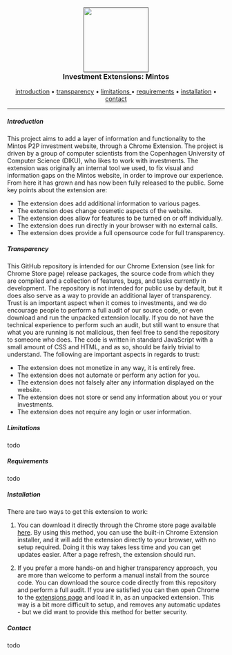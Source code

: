 <h3 align="center">
    <a href=""><img src="https://pandao.github.io/editor.md/images/logos/editormd-logo-180x180.png" width="150" /></a>
    <br>
    Investment Extensions: Mintos
</h3>
<p align="center">
    <a href="#Introduction">introduction</a>
    •
    <a href="#Transparency">transparency</a>
    •
    <a href="#Limitations" >limitations </a>
    •
    <a href="#Requirements">requirements</a>
    •
    <a href="#Installation">installation</a>
    •
    <a href="#Contact"     >contact     </a>
</p>

---



##### Introduction

This project aims to add a layer of information and functionality to the Mintos P2P investment website, through a Chrome Extension. The project is driven by a group of computer scientists from the Copenhagen University of Computer Science (DIKU), who likes to work with investments. The extension was originally an internal tool we used, to fix visual and information gaps on the Mintos website, in order to improve our experience. From here it has grown and has now been fully released to the public. Some key points about the extension are:

- The extension does add additional information to various pages.
- The extension does change cosmetic aspects of the website.
- The extension does allow for features to be turned on or off individually.
- The extension does run directly in your browser with no external calls.
- The extension does provide a full opensource code for full transparency.



##### Transparency

This GitHub repository is intended for our Chrome Extension (see link for Chrome Store page) release packages, the source code from which they are compiled and a collection of features, bugs, and tasks currently in development. The repository is not intended for public use by default, but it does also serve as a way to provide an additional layer of transparency. Trust is an important aspect when it comes to investments, and we do encourage people to perform a full audit of our source code, or even download and run the unpacked extension locally. If you do not have the technical experience to perform such an audit, but still want to ensure that what you are running is not malicious, then feel free to send the repository to someone who does. The code is written in standard JavaScript with a small amount of CSS and HTML, and as so, should be fairly trivial to understand. The following are important aspects in regards to trust:

- The extension does not monetize in any way, it is entirely free.
- The extension does not automate or perform any action for you.
- The extension does not falsely alter any information displayed on the website.
- The extension does not store or send any information about you or your investments.
- The extension does not require any login or user information.



##### Limitations

todo



##### Requirements

todo



##### Installation

There are two ways to get this extension to work:

1. You can download it directly through the Chrome store page available [here](https://chrome.google.com/webstore/detail/investments%20%20/faoghbbhgbedgejlifiafhkhdhpjofol). By using this method, you can use the built-in Chrome Extension installer, and it will add the extension directly to your browser, with no setup required. Doing it this way takes less time and you can get updates easier. After a page refresh, the extension should run.

2. If you prefer a more hands-on and higher transparency approach, you are more than welcome to perform a manual install from the source code. You can download the source code directly from this repository and perform a full audit. If you are satisfied you can then open Chrome to the [extensions page](chrome://extensions/) and load it in, as an unpacked extension. This way is a bit more difficult to setup, and removes any automatic updates - but we did want to provide this method for better security.



##### Contact

todo


